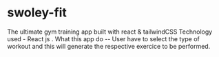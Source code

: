 # swoley-fit
 The ultimate gym training app built with react & tailwindCSS
 Technology used - React js
 .
 What this app do --
 User have to select the type of workout and this will generate the respective exercice to be performed.
